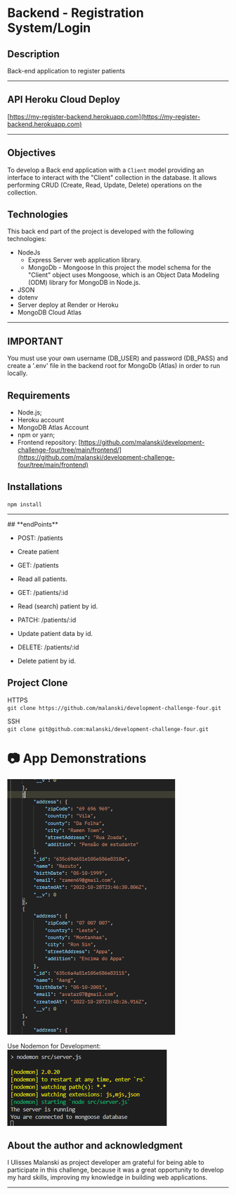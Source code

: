 # **Backend - Registration System/Login** 

## **Description**
Back-end application to register patients

<hr>

## **API Heroku Cloud Deploy**
[https://my-register-backend.herokuapp.com](https://my-register-backend.herokuapp.com)

<hr>

## **Objectives**
To develop a Back end application with a `Client` model providing an interface to interact with the "Client" collection in the database. It allows performing CRUD (Create, Read, Update, Delete) operations on the collection.  

## **Technologies**

This back end part of the project is developed with the following technologies: 
- NodeJs
  - Express Server web application library. 
  - MongoDb - Mongoose 
      In this project the model schema for the "Client" object uses Mongoose, which is an Object Data Modeling (ODM) library for MongoDB in Node.js.   
- JSON
- dotenv
- Server deploy at Render or Heroku 
- MongoDB Cloud Atlas

<hr>
  
## **IMPORTANT**  
You must use your own username (DB_USER) and password (DB_PASS) and create a '.env' file in the backend root for MongoDb (Atlas) in order to run locally.
  
## **Requirements**
- Node.js;
- Heroku account 
- MongoDB Atlas Account
- npm or yarn;
- Frontend repository: [https://github.com/malanski/development-challenge-four/tree/main/frontend/](https://github.com/malanski/development-challenge-four/tree/main/frontend)

## **Installations**
`npm install`
   
<hr>
## **endPoints**

- POST: /patients
 - Create patient
    
- GET: /patients
 - Read all patients.
    
- GET: /patients/:id
 - Read (search) patient by id.
     
- PATCH: /patients/:id
 - Update patient data by id.
  
- DELETE: /patients/:id
 - Delete patient by id.
   
## **Project Clone**
HTTPS  
`git clone https://github.com/malanski/development-challenge-four.git`
  
SSH  
`git clone git@github.com:malanski/development-challenge-four.git`
# 📷 App Demonstrations

<img src="../frontend/src/assets/images/patient-json.png" title="Postman user screenshot"/>
  
Use Nodemon for Development:  
<img src="../frontend/src/assets/images/backend-server.png" title="NodeJs server screenshot"/>
  
## **About the author and acknowledgment**
I Ulisses Malanski as project developer am grateful for being able to participate in this challenge, because it was a great opportunity to develop my hard skills, improving my knowledge in building web applications.

<hr>
